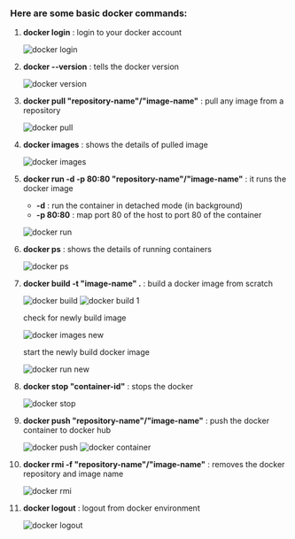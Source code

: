 ### Here are some basic docker commands:

1. **docker login** : login to your docker account

   ![docker login](https://user-images.githubusercontent.com/70663493/196435822-b3ed6ec4-d7f4-4607-91cb-0e8f75523021.PNG)

2. **docker --version** : tells the docker version

   ![docker version](https://user-images.githubusercontent.com/70663493/196436162-2aba5352-b3ad-448b-a2e6-9161dd6a6f9f.PNG)

3. **docker pull "repository-name"/"image-name"** : pull any image from a repository

   ![docker pull](https://user-images.githubusercontent.com/70663493/196436258-38c52ea6-90ad-492f-a0a1-5d64847192ae.PNG)

4. **docker images** : shows the details of pulled image

   ![docker images](https://user-images.githubusercontent.com/70663493/196436343-21ba3098-1b73-420d-86a5-5a55460f2dca.PNG)

5. **docker run -d -p 80:80 "repository-name"/"image-name"** : it runs the docker image
   - **-d** : run the container in detached mode (in background)
   - **-p 80:80** : map port 80 of the host to port 80 of the container

   ![docker run](https://user-images.githubusercontent.com/70663493/196438093-032907f4-dd8a-4c7f-a930-54e29f882e79.PNG)

6. **docker ps** : shows the details of running containers
  
   ![docker ps](https://user-images.githubusercontent.com/70663493/196438205-5fecb1ca-99ef-4238-8736-b37648a5db9c.PNG)

7. **docker build -t "image-name" .** : build a docker image from scratch
  
   ![docker build](https://user-images.githubusercontent.com/70663493/196438310-c604261a-e7e8-480e-88d3-c8333058047b.PNG)
   ![docker build 1](https://user-images.githubusercontent.com/70663493/196438368-a582a2a5-8c50-46a2-aca4-583cfedd7c27.PNG)

   check for newly build image
  
   ![docker images new](https://user-images.githubusercontent.com/70663493/196439058-f4455ee5-aa49-4d55-a7cf-858083e49e3a.PNG)

   start the newly build docker image
  
   ![docker run new](https://user-images.githubusercontent.com/70663493/196439151-ef93c2e3-488b-4db9-84f0-98966c6e18aa.PNG)

8. **docker stop "container-id"** : stops the docker
  
   ![docker stop](https://user-images.githubusercontent.com/70663493/196439417-62b6c0cf-caca-4997-be39-0230ed227e5f.PNG)

9. **docker push "repository-name"/"image-name"** : push the docker container to docker hub
  
   ![docker push](https://user-images.githubusercontent.com/70663493/196439469-fdeae918-de94-47bb-9d02-725aec8ae00a.PNG)
   ![docker container](https://user-images.githubusercontent.com/70663493/196439539-a1929eae-0b7a-4962-a19c-3772a1e01be5.PNG)

10. **docker rmi -f "repository-name"/"image-name"** : removes the docker repository and image name
  
    ![docker rmi](https://user-images.githubusercontent.com/70663493/196439634-29e37925-cf91-4e61-a53e-9b17c2df7e15.PNG)

11. **docker logout** : logout from docker environment
   
    ![docker logout](https://user-images.githubusercontent.com/70663493/196439730-337c6a94-3227-4511-a2e8-25346043a06c.PNG)
